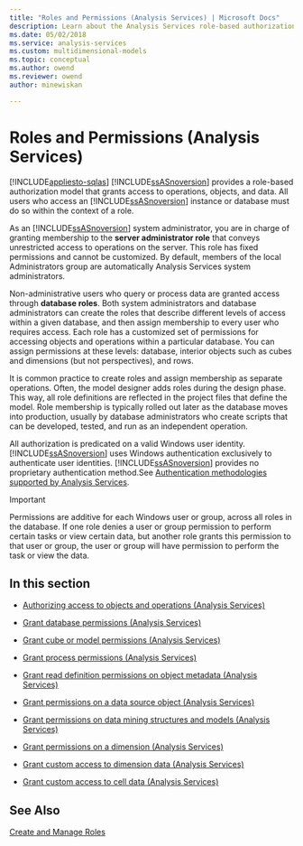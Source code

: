 ```yaml
---
title: "Roles and Permissions (Analysis Services) | Microsoft Docs"
description: Learn about the Analysis Services role-based authorization model that grants access to operations, objects, and data.
ms.date: 05/02/2018
ms.service: analysis-services
ms.custom: multidimensional-models
ms.topic: conceptual
ms.author: owend
ms.reviewer: owend
author: minewiskan

---
```

# Roles and Permissions (Analysis Services)
[!INCLUDE[appliesto-sqlas](../includes/appliesto-sqlas.md)]
  [!INCLUDE[ssASnoversion](../includes/ssasnoversion-md.md)] provides a role-based authorization model that grants access to operations, objects, and data. All users who access an [!INCLUDE[ssASnoversion](../includes/ssasnoversion-md.md)] instance or database must do so within the context of a role.  
  
 As an [!INCLUDE[ssASnoversion](../includes/ssasnoversion-md.md)] system administrator, you are in charge of granting membership to the **server administrator role** that conveys unrestricted access to operations on the server. This role has fixed permissions and cannot be customized. By default, members of the local Administrators group are automatically Analysis Services system administrators.  
  
 Non-administrative users who query or process data are granted access through **database roles**. Both system administrators and database administrators can create the roles that describe different levels of access within a given database, and then assign membership to every user who requires access. Each role has a customized set of permissions for accessing objects and operations within a particular database. You can assign permissions at these levels: database, interior objects such as cubes and dimensions (but not perspectives), and rows.  
  
 It is common practice to create roles and assign membership as separate operations. Often, the model designer adds roles during the design phase. This way, all role definitions are reflected in the project files that define the model. Role membership is typically rolled out later as the database moves into production, usually by database administrators who create scripts that can be developed, tested, and run as an independent operation.  
  
 All authorization is predicated on a valid Windows user identity. [!INCLUDE[ssASnoversion](../includes/ssasnoversion-md.md)] uses Windows authentication exclusively to authenticate user identities. [!INCLUDE[ssASnoversion](../includes/ssasnoversion-md.md)] provides no proprietary authentication method.See [Authentication methodologies supported by Analysis Services](../../analysis-services/instances/authentication-methodologies-supported-by-analysis-services.md).  
  
> [!IMPORTANT]  
>  Permissions are additive for each Windows user or group, across all roles in the database. If one role denies a user or group permission to perform certain tasks or view certain data, but another role grants this permission to that user or group, the user or group will have permission to perform the task or view the data.  
  
## In this section  
  
-   [Authorizing access to objects and operations &#40;Analysis Services&#41;](../../analysis-services/multidimensional-models/authorizing-access-to-objects-and-operations-analysis-services.md)  
  
-   [Grant database permissions &#40;Analysis Services&#41;](../../analysis-services/multidimensional-models/grant-database-permissions-analysis-services.md)  
  
-   [Grant cube or model permissions &#40;Analysis Services&#41;](../../analysis-services/multidimensional-models/grant-cube-or-model-permissions-analysis-services.md)  
  
-   [Grant process permissions &#40;Analysis Services&#41;](../../analysis-services/multidimensional-models/grant-process-permissions-analysis-services.md)  
  
-   [Grant read definition permissions on object metadata &#40;Analysis Services&#41;](../../analysis-services/multidimensional-models/grant-read-definition-permissions-on-object-metadata-analysis-services.md)  
  
-   [Grant permissions on a data source object &#40;Analysis Services&#41;](../../analysis-services/multidimensional-models/grant-permissions-on-a-data-source-object-analysis-services.md)  
  
-   [Grant permissions on data mining structures and models &#40;Analysis Services&#41;](../../analysis-services/multidimensional-models/grant-permissions-on-data-mining-structures-and-models-analysis-services.md)  
  
-   [Grant permissions on a dimension &#40;Analysis Services&#41;](../../analysis-services/multidimensional-models/grant-permissions-on-a-dimension-analysis-services.md)  
  
-   [Grant custom access to dimension data &#40;Analysis Services&#41;](../../analysis-services/multidimensional-models/grant-custom-access-to-dimension-data-analysis-services.md)  
  
-   [Grant custom access to cell data &#40;Analysis Services&#41;](../../analysis-services/multidimensional-models/grant-custom-access-to-cell-data-analysis-services.md)  
  
## See Also  
 [Create and Manage Roles](../../analysis-services/tabular-models/create-and-manage-roles-ssas-tabular.md)  
  
  
